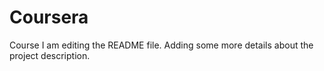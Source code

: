 # Coursera
Course
I am editing the README file. Adding some more details about the project description.
